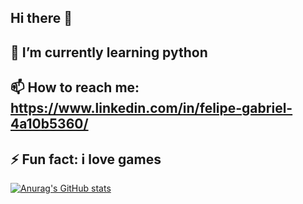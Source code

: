 ## Hi there 👋
## 🌱 I’m currently learning python
## 📫 How to reach me: https://www.linkedin.com/in/felipe-gabriel-4a10b5360/
## ⚡ Fun fact: i love games
[![Anurag's GitHub stats](https://github-readme-stats.vercel.app/api?username=felipe0762)](https://github.com/anuraghazra/github-readme-stats)
